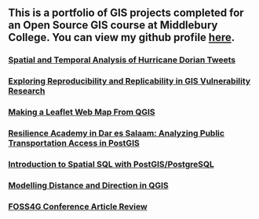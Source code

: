 ## This is a portfolio of GIS projects completed for an Open Source GIS course at Middlebury College. You can view my github profile [here](https://github.com/derrickburt).

### [Spatial and Temporal Analysis of Hurricane Dorian Tweets](twitter/twitter.md)

### [Exploring Reproducibility and Replicability in GIS Vulnerability Research](malawi/malawi.md)

### [Making a Leaflet Web Map From QGIS](leaflet/leaflet.md)

### [Resilience Academy in Dar es Salaam: Analyzing Public Transportation Access in PostGIS](SQL/DSlab/DSLAB.md)

### [Introduction to Spatial SQL with PostGIS/PostgreSQL](SQL/introSQL/introSQL.md)

### [Modelling Distance and Direction in QGIS](qgisModel/qgisModel.md)

### [FOSS4G Conference Article Review](blog/foss4greview.md)
